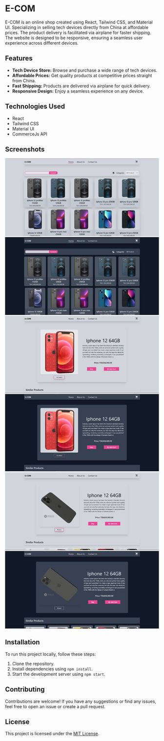 # E-COM

E-COM is an online shop created using React, Tailwind CSS, and Material UI. Specializing in selling tech devices directly from China at affordable prices. The product delivery is facilitated via airplane for faster shipping. The website is designed to be responsive, ensuring a seamless user experience across different devices.

## Features

- **Tech Device Store:** Browse and purchase a wide range of tech devices.
- **Affordable Prices:** Get quality products at competitive prices straight from China.
- **Fast Shipping:** Products are delivered via airplane for quick delivery.
- **Responsive Design:** Enjoy a seamless experience on any device.

## Technologies Used

- React
- Tailwind CSS
- Material UI
- CommerceJs API

## Screenshots

![Screenshot 1](/src/GitPictures/whitetheme.png)
![Screenshot 1](/src/GitPictures/darktheme.png)
![Screenshot 1](/src/GitPictures/02.png)
![Screenshot 1](/src/GitPictures/dark02.png)
![Screenshot 1](/src/GitPictures/3d.png)
![Screenshot 1](/src/GitPictures/dark04.png)

<!-- Add more screenshots if needed -->

## Installation

To run this project locally, follow these steps:

1. Clone the repository.
2. Install dependencies using `npm install`.
3. Start the development server using `npm start`.

## Contributing

Contributions are welcome! If you have any suggestions or find any issues, feel free to open an issue or create a pull request.

## License

This project is licensed under the [MIT License](LICENSE).

